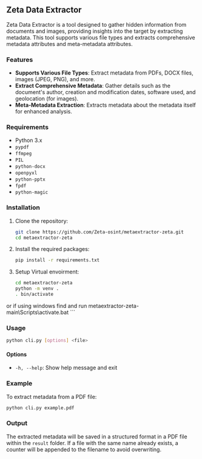 ## Zeta Data Extractor

Zeta Data Extractor is a tool designed to gather hidden information from documents and images, providing insights into the target by extracting metadata. This tool supports various file types and extracts comprehensive metadata attributes and meta-metadata attributes.

### Features

- **Supports Various File Types**: Extract metadata from PDFs, DOCX files, images (JPEG, PNG), and more.
- **Extract Comprehensive Metadata**: Gather details such as the document's author, creation and modification dates, software used, and geolocation (for images).
- **Meta-Metadata Extraction**: Extracts metadata about the metadata itself for enhanced analysis.

### Requirements

- Python 3.x
- `pypdf`
- `ffmpeg`
- `PIL`
- `python-docx`
- `openpyxl`
- `python-pptx`
- `fpdf`
- `python-magic`

### Installation

1. Clone the repository:
    ```sh
    git clone https://github.com/Zeta-osint/metaextractor-zeta.git
    cd metaextractor-zeta
    ```

2. Install the required packages:
    ```sh
    pip install -r requirements.txt
    ```
3. Setup Virtual envoirment:
    ```sh
    cd metaextractor-zeta
    python -m venv .
    . bin/activate
or if using windows find and run metaextractor-zeta-main\Scripts\activate.bat
    ```
### Usage

```sh
python cli.py [options] <file>
```

#### Options

- `-h, --help`: Show help message and exit

### Example

To extract metadata from a PDF file:

```sh
python cli.py example.pdf
```

### Output

The extracted metadata will be saved in a structured format in a PDF file within the `result` folder. If a file with the same name already exists, a counter will be appended to the filename to avoid overwriting.

